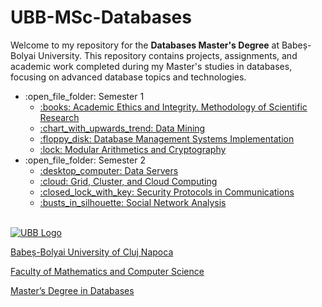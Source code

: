 # UBB-MSc-Databases

Welcome to my repository for the **Databases Master's Degree** at Babeș-Bolyai University. This repository contains projects, assignments, and academic work completed during my Master's studies in databases, focusing on advanced database topics and technologies.

<ul>
  <li>:open_file_folder: Semester 1
    <ul>
      <li> 
        <a href="https://github.com/BiancaM30/Academic-Ethics-and-Integrity.-Methodology-of-Scientific-Research"> 
          :books: Academic Ethics and Integrity. Methodology of Scientific Research
        </a>
      </li>
      <li> 
        <a href="https://github.com/BiancaM30/Data_Mining"> 
          :chart_with_upwards_trend: Data Mining 
        </a>
      </li>
      <li> 
        <a href="https://github.com/YourUsername/Database-Management-Systems-Implementation"> 
          :floppy_disk: Database Management Systems Implementation 
        </a>
      </li>
<!--       <li> 
        <a href="https://github.com/YourUsername/Agile-Methodologies"> 
          :recycle: Agile Methodologies for Software Application Development 
        </a>
      </li> -->
      <li> 
        <a href="https://github.com/BiancaM30/Modular-Arithmetics-and-Cryptography"> 
          :lock: Modular Arithmetics and Cryptography 
        </a>
      </li>
    </ul>
  </li>
  <li>:open_file_folder: Semester 2
    <ul>
      <li> 
        <a href="https://github.com/YourUsername/Data-Servers"> 
          :desktop_computer: Data Servers 
        </a>
      </li>
      <li> 
        <a href="https://github.com/YourUsername/Grid-Cluster-Cloud-Computing"> 
          :cloud: Grid, Cluster, and Cloud Computing 
        </a>
      </li>
      <li> 
        <a href="https://github.com/YourUsername/Security-Protocols"> 
          :closed_lock_with_key: Security Protocols in Communications 
        </a>
      </li>
      <li> 
        <a href="https://github.com/YourUsername/Social-Network-Analysis"> 
          :busts_in_silhouette: Social Network Analysis 
        </a>
      </li>
    </ul>
  </li>
</ul>

<br>

<a href="http://www.cs.ubbcluj.ro">
<img src="https://www.ubbcluj.ro/images/logo/logo_cs.png" alt="UBB Logo" />
<p> Babeș-Bolyai University of Cluj Napoca </p>
<p> Faculty of Mathematics and Computer Science </p>
<p> Master’s Degree in Databases </p>
</a>
<br>

